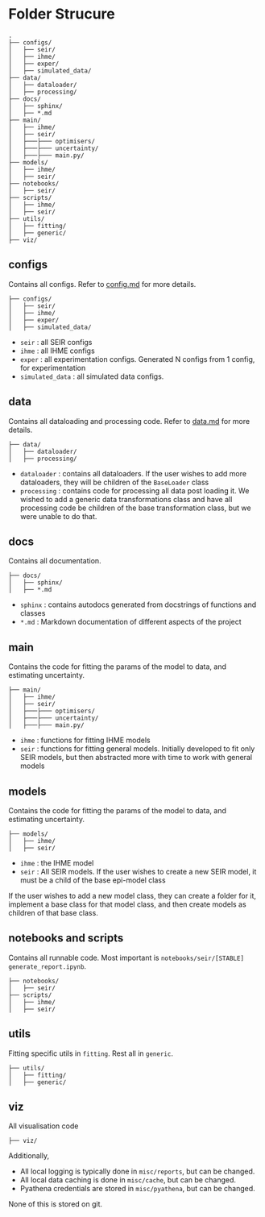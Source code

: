 # Folder Strucure

```
.
├── configs/
│   ├── seir/
│   ├── ihme/
│   ├── exper/
│   ├── simulated_data/
├── data/
│   ├── dataloader/
│   ├── processing/
├── docs/
│   ├── sphinx/
│   ├── *.md
├── main/
│   ├── ihme/
│   ├── seir/
│   ├───├─── optimisers/
│   ├───├─── uncertainty/
│   ├───├─── main.py/
├── models/
│   ├── ihme/
│   ├── seir/
├── notebooks/
│   ├── seir/
├── scripts/
│   ├── ihme/
│   ├── seir/
├── utils/
│   ├── fitting/
│   ├── generic/
├── viz/
```

## configs

Contains all configs. Refer to [config.md](config.md) for more details.

```
├── configs/
│   ├── seir/
│   ├── ihme/
│   ├── exper/
│   ├── simulated_data/
```
- `seir` : all SEIR configs
- `ihme` : all IHME configs
- `exper` : all experimentation configs. Generated N configs from 1 config, for experimentation
- `simulated_data` : all simulated data configs.

## data

Contains all dataloading and processing code. Refer to [data.md](data.md) for more details.

```
├── data/
│   ├── dataloader/
│   ├── processing/
```
- `dataloader` : contains all dataloaders. If the user wishes to add more dataloaders, they will be children of the `BaseLoader` class
- `processing` : contains code for processing all data post loading it. We wished to add a generic data transformations class and have all processing code be children of the base transformation class, but we were unable to do that.

## docs

Contains all documentation.

```
├── docs/
│   ├── sphinx/
│   ├── *.md
```

- `sphinx` : contains autodocs generated from docstrings of functions and classes
- `*.md` : Markdown documentation of different aspects of the project

## main

Contains the code for fitting the params of the model to data, and estimating uncertainty.

```
├── main/
│   ├── ihme/
│   ├── seir/
│   ├───├─── optimisers/
│   ├───├─── uncertainty/
│   ├───├─── main.py/
```

- `ihme` : functions for fitting IHME models
- `seir` : functions for fitting general models. Initially developed to fit only SEIR models, but then abstracted more with time to work with general models

## models

Contains the code for fitting the params of the model to data, and estimating uncertainty.

```
├── models/
│   ├── ihme/
│   ├── seir/
```

- `ihme` : the IHME model
- `seir` : All SEIR models. If the user wishes to create a new SEIR model, it must be a child of the base epi-model class

If the user wishes to add a new model class, they can create a folder for it, implement a base class for that model class, and then create models as children of that base class. 

## notebooks and scripts

Contains all runnable code. Most important is `notebooks/seir/[STABLE] generate_report.ipynb`.

```
├── notebooks/
│   ├── seir/
├── scripts/
│   ├── ihme/
│   ├── seir/
```

## utils

Fitting specific utils in `fitting`. Rest all in `generic`.

```
├── utils/
│   ├── fitting/
│   ├── generic/
```

## viz

All visualisation code

```
├── viz/
```

Additionally, 

- All local logging is typically done in `misc/reports`, but can be changed.
- All local data caching is done in `misc/cache`, but can be changed.
- Pyathena credentials are stored in `misc/pyathena`, but can be changed.

None of this is stored on git.